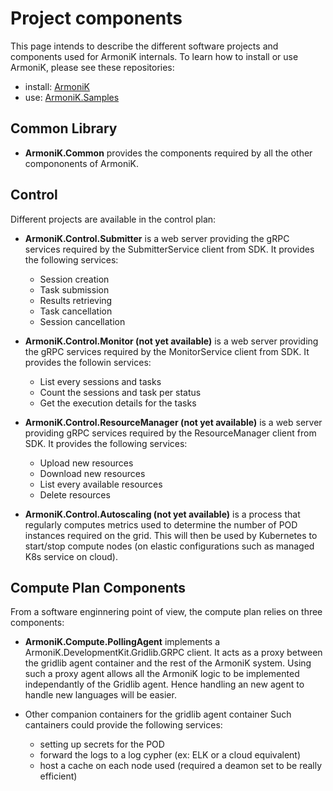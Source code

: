 
# Project components

This page intends to describe the different software projects and components used for ArmoniK internals. To learn how to install or use ArmoniK, please see these repositories:

- install: [ArmoniK](https://github.com/aneoconsulting/armonik)
- use: [ArmoniK.Samples](https://github.com/aneoconsulting/ArmoniK.Samples)

## Common Library

- **ArmoniK.Common** provides the components required by all the other compononents of ArmoniK.

## Control

Different projects are available in the control plan:

- **ArmoniK.Control.Submitter** is a web server providing the gRPC services required by the SubmitterService client from SDK. It provides the following services:

  - Session creation
  - Task submission
  - Results retrieving
  - Task cancellation
  - Session cancellation

- **ArmoniK.Control.Monitor (not yet available)** is a web server providing the gRPC services
required by the MonitorService client from SDK. It provides the followin services:

  - List every sessions and tasks
  - Count the sessions and task per status
  - Get the execution details for the tasks

- **ArmoniK.Control.ResourceManager (not yet available)** is a web server providing gRPC
services required by the ResourceManager client from SDK. It provides the following services:

  - Upload new resources
  - Download new resources
  - List every available resources
  - Delete resources

- **ArmoniK.Control.Autoscaling (not yet available)** is a process that regularly computes metrics used to determine the number of POD instances required on the grid. This will then be used by Kubernetes to start/stop compute nodes (on elastic configurations such as managed K8s service on cloud).

## Compute Plan Components

From a software enginnering point of view, the compute plan relies on three components:

- **ArmoniK.Compute.PollingAgent** implements a ArmoniK.DevelopmentKit.Gridlib.GRPC client.
It acts as a proxy between the gridlib agent container and the rest of the ArmoniK system.
Using such a proxy agent allows all the ArmoniK logic to be implemented independantly of
the Gridlib agent. Hence handling an new agent to handle new languages will be easier.

- Other companion containers for the gridlib agent container Such cantainers could provide the following services:

  - setting up secrets for the POD
  - forward the logs to a log cypher (ex: ELK or a cloud equivalent)
  - host a cache on each node used (required a deamon set to be really efficient)
